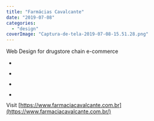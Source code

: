 ```yaml
---
title: "Farmácias Cavalcante"
date: "2019-07-08"
categories: 
  - "design"
coverImage: "Captura-de-tela-2019-07-08-15.51.28.png"
---
```


Web Design for drugstore chain e-commerce

- <a href="https://thisismyart.eratudomato.online/wp-content/uploads/sites/11/2019/07/Captura-de-tela-2019-07-08-15.51.28-1024x535.png"><img src="images/Captura-de-tela-2019-07-08-15.51.28-1024x535.png" alt="" /></a>
    
- <a href="https://thisismyart.eratudomato.online/wp-content/uploads/sites/11/2019/07/Captura-de-tela-2019-07-08-15.51.49-1024x528.png"><img src="images/Captura-de-tela-2019-07-08-15.51.49-1024x528.png" alt="" /></a>
    
- <a href="https://thisismyart.eratudomato.online/wp-content/uploads/sites/11/2019/07/Captura-de-tela-2019-07-08-15.52.42-1024x542.png"><img src="images/Captura-de-tela-2019-07-08-15.52.42-1024x542.png" alt="" /></a>
    
- <a href="https://thisismyart.eratudomato.online/wp-content/uploads/sites/11/2019/07/Captura-de-tela-2019-07-08-15.52.12-1024x540.png"><img src="images/Captura-de-tela-2019-07-08-15.52.12-1024x540.png" alt="" /></a>
    

Visit [https://www.farmaciacavalcante.com.br](https://www.farmaciacavalcante.com.br/)
